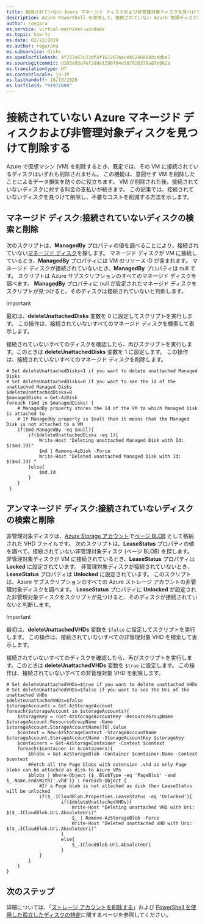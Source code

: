 ```yaml
---
title: 接続されていない Azure マネージド ディスクおよび非管理対象ディスクを見つけて削除する
description: Azure PowerShell を使用して、接続されていない Azure 管理ディスクおよび非管理対象ディスク (VHD/ページ BLOB) を見つけて削除する方法。
author: roygara
ms.service: virtual-machines-windows
ms.topic: how-to
ms.date: 02/22/2019
ms.author: rogarana
ms.subservice: disks
ms.openlocfilehash: 4f217a53c23df4f161207aaceb528680ddcddbe7
ms.sourcegitcommit: d103a93e7ef2dde1298f04e307920378a87e982a
ms.translationtype: HT
ms.contentlocale: ja-JP
ms.lasthandoff: 10/13/2020
ms.locfileid: "91972800"
---
```

# <a name="find-and-delete-unattached-azure-managed-and-unmanaged-disks"></a>接続されていない Azure マネージド ディスクおよび非管理対象ディスクを見つけて削除する

Azure で仮想マシン (VM) を削除するとき、既定では、その VM に接続されているディスクはいずれも削除されません。 この機能は、意図せず VM を削除したことによるデータ損失を防ぐのに役立ちます。 VM が削除された後、接続されていないディスクに対する料金の支払いが続きます。 この記事では、接続されていないディスクを見つけて削除し、不要なコストを削減する方法を示します。

## <a name="managed-disks-find-and-delete-unattached-disks"></a>マネージド ディスク:接続されていないディスクの検索と削除

次のスクリプトは、**ManagedBy** プロパティの値を調べることにより、接続されていない[マネージド ディスク](../managed-disks-overview.md)を探します。 マネージド ディスクが VM に接続しているとき、**ManagedBy** プロパティには VM のリソース ID が含まれます。 マネージド ディスクが接続されていないとき、**ManagedBy** プロパティは null です。 スクリプトは Azure サブスクリプションのすべてのマネージド ディスクを調べます。 **ManagedBy** プロパティに null が設定されたマネージド ディスクをスクリプトが見つけると、そのディスクは接続されていないと判断します。

>[!IMPORTANT]
>最初は、**deleteUnattachedDisks** 変数を 0 に設定してスクリプトを実行します。 この操作は、接続されていないすべてのマネージド ディスクを検索して表示します。
>
>接続されていないすべてのディスクを確認したら、再びスクリプトを実行します。このときは **deleteUnattachedDisks** 変数を 1 に設定します。 この操作は、接続されていないすべてのマネージド ディスクを削除します。

```azurepowershell-interactive
# Set deleteUnattachedDisks=1 if you want to delete unattached Managed Disks
# Set deleteUnattachedDisks=0 if you want to see the Id of the unattached Managed Disks
$deleteUnattachedDisks=0
$managedDisks = Get-AzDisk
foreach ($md in $managedDisks) {
    # ManagedBy property stores the Id of the VM to which Managed Disk is attached to
    # If ManagedBy property is $null then it means that the Managed Disk is not attached to a VM
    if($md.ManagedBy -eq $null){
        if($deleteUnattachedDisks -eq 1){
            Write-Host "Deleting unattached Managed Disk with Id: $($md.Id)"
            $md | Remove-AzDisk -Force
            Write-Host "Deleted unattached Managed Disk with Id: $($md.Id) "
        }else{
            $md.Id
        }
    }
 }
```

## <a name="unmanaged-disks-find-and-delete-unattached-disks"></a>アンマネージド ディスク:接続されていないディスクの検索と削除

非管理対象ディスクは、[Azure Storage アカウント](../../storage/common/storage-account-overview.md)で[ページ BLOB](/rest/api/storageservices/understanding-block-blobs--append-blobs--and-page-blobs#about-page-blobs) として格納された VHD ファイルです。 次のスクリプトは、**LeaseStatus** プロパティの値を調べて、接続されていない非管理対象ディスク (ページ BLOB) を探します。 非管理対象ディスクが VM に接続されているとき、**LeaseStatus** プロパティは **Locked** に設定されています。 非管理対象ディスクが接続されていないとき、**LeaseStatus** プロパティは **Unlocked** に設定されています。 このスクリプトは、Azure サブスクリプションのすべての Azure ストレージ アカウントの非管理対象ディスクを調べます。 **LeaseStatus** プロパティに **Unlocked** が設定された非管理対象ディスクをスクリプトが見つけると、そのディスクが接続されていないと判断します。

>[!IMPORTANT]
>最初は、**deleteUnattachedVHDs** 変数を `$false` に設定してスクリプトを実行します。 この操作は、接続されていないすべての非管理対象 VHD を検索して表示します。
>
>接続されていないすべてのディスクを確認したら、再びスクリプトを実行します。このときは **deleteUnattachedVHDs** 変数を `$true` に設定します。 この操作は、接続されていないすべての非管理対象 VHD を削除します。

```azurepowershell-interactive
# Set deleteUnattachedVHDs=$true if you want to delete unattached VHDs
# Set deleteUnattachedVHDs=$false if you want to see the Uri of the unattached VHDs
$deleteUnattachedVHDs=$false
$storageAccounts = Get-AzStorageAccount
foreach($storageAccount in $storageAccounts){
    $storageKey = (Get-AzStorageAccountKey -ResourceGroupName $storageAccount.ResourceGroupName -Name $storageAccount.StorageAccountName)[0].Value
    $context = New-AzStorageContext -StorageAccountName $storageAccount.StorageAccountName -StorageAccountKey $storageKey
    $containers = Get-AzStorageContainer -Context $context
    foreach($container in $containers){
        $blobs = Get-AzStorageBlob -Container $container.Name -Context $context
        #Fetch all the Page blobs with extension .vhd as only Page blobs can be attached as disk to Azure VMs
        $blobs | Where-Object {$_.BlobType -eq 'PageBlob' -and $_.Name.EndsWith('.vhd')} | ForEach-Object { 
            #If a Page blob is not attached as disk then LeaseStatus will be unlocked
            if($_.ICloudBlob.Properties.LeaseStatus -eq 'Unlocked'){
                    if($deleteUnattachedVHDs){
                        Write-Host "Deleting unattached VHD with Uri: $($_.ICloudBlob.Uri.AbsoluteUri)"
                        $_ | Remove-AzStorageBlob -Force
                        Write-Host "Deleted unattached VHD with Uri: $($_.ICloudBlob.Uri.AbsoluteUri)"
                    }
                    else{
                        $_.ICloudBlob.Uri.AbsoluteUri
                    }
            }
        }
    }
}
```

## <a name="next-steps"></a>次のステップ

詳細については、「[ストレージ アカウントを削除する](../../storage/common/storage-account-create.md#delete-a-storage-account)」および [PowerShell を使用した孤立したディスクの特定](/archive/blogs/ukplatforms/azure-cost-optimisation-series-identify-orphaned-disks-using-powershell)に関するページを参照してください。